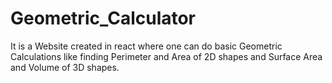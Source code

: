 # Geometric_Calculator
It is a Website created in react where one can do basic Geometric Calculations like finding Perimeter and Area of 2D shapes and Surface Area and Volume of 3D shapes.
